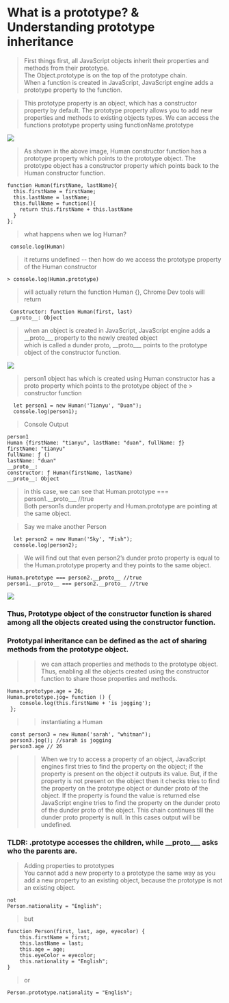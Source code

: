 # What is a prototype?  & Understanding prototype inheritance

> First things first, all JavaScript objects inherit their properties and methods from their prototype. </br>
> The Object.prototype is on the top of the prototype chain. </br>
> When a function is created in JavaScript, JavaScript engine adds a prototype property to the function.


> This prototype property is an object, which has a constructor property by default.
> The prototype property allows you to add new properties and methods to existing objects types.
> We can access the functions prototype property using functionName.prototype

![](https://github.com/rupeshmi/CodeSprint/blob/dev/JavaScript/Part2/CodeSnippets/ConstructorPrototype.png)


> As shown in the above image, Human constructor function has a prototype property which points to the prototype object. The prototype object has a constructor property which points back to the Human constructor function.

```
function Human(firstName, lastName){
  this.firstName = firstName;
  this.lastName = lastName;
  this.fullName = function(){
    return this.firstName + this.lastName
  }
};
```

> what happens when we log Human?
```
 console.log(Human)
```
> it returns undefined
--
> then how do we access the prototype property of the Human constructor
```
> console.log(Human.prototype)
```

> will actually return the function Human {}, Chrome Dev tools will return  <br/>
```
 Constructor: function Human(first, last)
 __proto__: Object
```
> when an object is created in JavaScript, JavaScript engine adds a \_\_proto_\_\_ property to the newly created object    
> which is called a dunder proto, \_\_proto_\_\_ points to the prototype object of the constructor function.

![](https://github.com/rupeshmi/CodeSprint/blob/dev/JavaScript/Part2/CodeSnippets/HumanObjectProto.png)
> person1 object has which is created using Human constructor has a proto property which points to the prototype object of the > constructor function

```//create a person
  let person1 = new Human('Tianyu', "Duan");
  console.log(person1);
```

> Console Output </br>

```
person1
Human {firstName: "tianyu", lastName: "duan", fullName: ƒ}
firstName: "tianyu"
fullName: ƒ ()
lastName: "duan"
__proto__:
constructor: ƒ Human(firstName, lastName)
__proto__: Object
```

> in this case, we can see that Human.prototype === person1.\_\_proto_\_\_  //true <br/>
> Both person1s dunder property and Human.prototype are pointing at the same object. <br/>

> Say we make another Person

```//create a person
  let person2 = new Human('Sky', "Fish");
  console.log(person2);
```

> We will find out that even person2’s dunder proto property is equal to the Human.prototype property and they points to the same object.

```
Human.prototype === person2.__proto__ //true
person1.__proto__ === person2.__proto__ //true
```
![](https://github.com/rupeshmi/CodeSprint/blob/dev/JavaScript/Part2/CodeSnippets/person12ConsProto.png)

### Thus, Prototype object of the constructor function is shared among all the objects created using the constructor function.

### Prototypal inheritance can be defined as the act of sharing methods from the prototype object.

>> we can attach properties and methods to the prototype object. Thus, enabling all the objects created using the constructor function to share those properties and methods.

```
Human.prototype.age = 26;
Human.prototype.jog= function () {
    console.log(this.firstName + 'is jogging');
 };
```

>> instantiating a Human

```
 const person3 = new Human('sarah', "whitman");
 person3.jog(); //sarah is jogging
 person3.age // 26
```

>> When we try to access a property of an object, JavaScript engines first tries to find the property on the object; if the property is present on the object it outputs its value. But, if the property is not present on the object then it checks tries to find the property on the prototype object or dunder proto of the object. If the property is found the value is returned else JavaScript engine tries to find the property on the dunder proto of the dunder proto of the object. This chain continues till the dunder proto property is null. In this cases output will be undefined.


### TLDR: .prototype accesses the children, while \_\_proto_\_\_ asks who the parents are.

> Adding properties to prototypes </br>
> You cannot add a new property to a prototype the same way as you add a new property to an existing object, because the prototype is not an existing object.

```
not
Person.nationality = "English";
```

> but

```
function Person(first, last, age, eyecolor) {
    this.firstName = first;
    this.lastName = last;
    this.age = age;
    this.eyeColor = eyecolor;
    this.nationality = "English";
}
```

> or

```
Person.prototype.nationality = "English";

```
